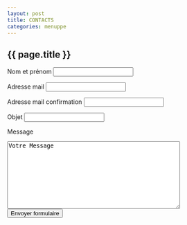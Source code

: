 ```yaml
---
layout: post
title: CONTACTS
categories: menuppe
---
```


## {{ page.title }}

<label for="nometprenom" markdown="1">Nom et prénom </label> 
<input id="nometprenom" type="text" name="nometprenom" markdown="1" maxlength="40" />
<br/>

<label for="mail" markdown="1">Adresse mail </label> 
<input id="mail" type="text" name="mail" markdown="1" maxlength="40" /> 
<br/>

<label for="mailconfirm" markdown="1">Adresse mail confirmation </label> 
<input id="mailconfirm" type="text" name="mailconfirm" maxlength="40" /> 
<br/>

<label for="objet" markdown="1">Objet </label> 
<input id="objet" type="text" name="objet" markdown="1" maxlength="40" />
<br/>

<label for="messagecontact" markdown="1">Message </label> 
<textarea id="messagecontact" name="messagecontact" rows="10" cols="47">Votre Message</textarea>
<br/>

<input type="button" value="Envoyer formulaire" name="Submit" /> 
<br/>